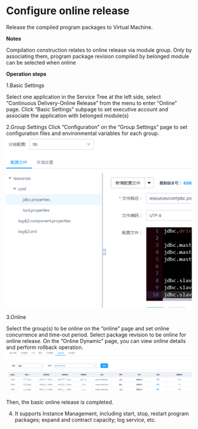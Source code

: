 # Configure online release

Release the compiled program packages to Virtual Machine.

**Notes**

Compilation construction relates to online release via module group. Only by associating them, program package revision compiled by belonged module can be selected when online

**Operation steps**

1.Basic Settings

Select one application in the Service Tree at the left side, select “Continuous Delivery-Online Release” from the menu to enter “Online” page. Click “Basic Settings” subpage to set executive account and associate the application with belonged module(s)

2.Group Settings
Click “Configuration” on the “Group Settings” page to set configuration files and environmental
variables for each group. 
![image](https://github.com/jdcloudcom/cn/blob/DevOps/image/DevOps/Getting-Started3.png) 

3.Online

Select the group(s) to be online on the “online” page and set online concurrence and time-out period. Select package revision to be online for online release. On the “Online Dynamic” page, you can view online details and perform rollback operation.
![image](https://github.com/jdcloudcom/cn/blob/DevOps/image/DevOps/Getting-Started4.png)

Then, the basic online release is completed.

4. It supports Instance Management, including start, stop, restart program packages; expand and contract capacity; log service, etc.
